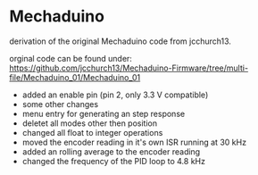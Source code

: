 # Mechaduino
derivation of the original Mechaduino code from jcchurch13.

orginal code can be found under: https://github.com/jcchurch13/Mechaduino-Firmware/tree/multi-file/Mechaduino_01/Mechaduino_01

- added an enable pin (pin 2, only 3.3 V compatible)
- some other changes 
- menu entry for generating an step response
- deletet all modes other then position 
- changed all float to integer operations
- moved the encoder reading in it's own ISR running at 30 kHz
- added an rolling average to the encoder reading
- changed the frequency of the PID loop to 4.8 kHz

